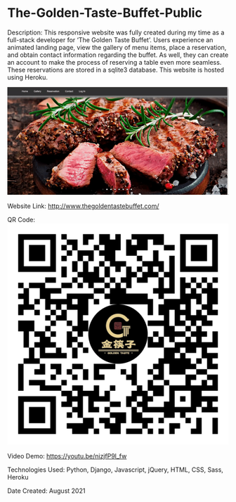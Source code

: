# The-Golden-Taste-Buffet-Public

Description: This responsive website was fully created during my time as a full-stack developer for ‘The Golden Taste Buffet’. Users experience an animated landing page, view the gallery of menu items, place a reservation, and obtain contact information regarding the buffet. As well, they can create an account to make the process of reserving a table even more seamless. These reservations are stored in a sqlite3 database. This website is hosted using Heroku.

![Alt Text](https://github.com/ChenGrant/The-Golden-Taste-Buffet-Public/blob/26ce259f80b228d4dd53e85baa7cef82ab7e65ff/about/gif.gif)

Website Link: http://www.thegoldentastebuffet.com/

QR Code: 
![Alt Text](https://github.com/ChenGrant/The-Golden-Taste-Buffet-Public/blob/26ce259f80b228d4dd53e85baa7cef82ab7e65ff/about/qr%20code.png)

Video Demo: https://youtu.be/nizjfP9l_fw

Technologies Used: Python, Django, Javascript, jQuery, HTML, CSS, Sass, Heroku

Date Created: August 2021
